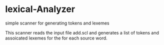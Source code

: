 # lexical-Analyzer
simple scanner for generating tokens and lexemes

This scanner reads the input file add.scl and generates a list of tokens and 
assoicated lexemes for the for each source word.
